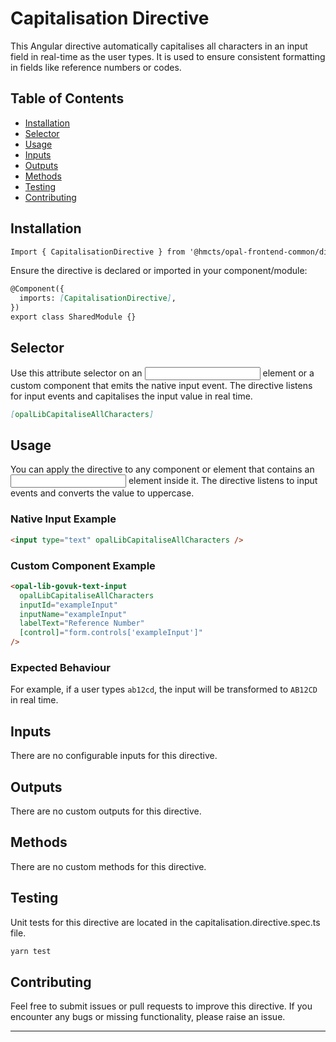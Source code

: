 # Capitalisation Directive

This Angular directive automatically capitalises all characters in an input field in real-time as the user types. It is used to ensure consistent formatting in fields like reference numbers or codes.

## Table of Contents

- [Installation](#installation)
- [Selector](#selector)
- [Usage](#usage)
- [Inputs](#inputs)
- [Outputs](#outputs)
- [Methods](#methods)
- [Testing](#testing)
- [Contributing](#contributing)

## Installation

```md
Import { CapitalisationDirective } from '@hmcts/opal-frontend-common/directives/capitalisation';
```

Ensure the directive is declared or imported in your component/module:

```md
@Component({
  imports: [CapitalisationDirective],
})
export class SharedModule {}
```

## Selector

Use this attribute selector on an <input> element or a custom component that emits the native input event. The directive listens for input events and capitalises the input value in real time.

```md
[opalLibCapitaliseAllCharacters]
```

## Usage

You can apply the directive to any component or element that contains an <input> element inside it. The directive listens to input events and converts the value to uppercase.

### Native Input Example

```html
<input type="text" opalLibCapitaliseAllCharacters />
```

### Custom Component Example

```html
<opal-lib-govuk-text-input
  opalLibCapitaliseAllCharacters
  inputId="exampleInput"
  inputName="exampleInput"
  labelText="Reference Number"
  [control]="form.controls['exampleInput']"
/>
```

### Expected Behaviour

For example, if a user types `ab12cd`, the input will be transformed to `AB12CD` in real time.

## Inputs

There are no configurable inputs for this directive.

## Outputs

There are no custom outputs for this directive.

## Methods

There are no custom methods for this directive.

## Testing

Unit tests for this directive are located in the capitalisation.directive.spec.ts file.

```bash
yarn test
```

## Contributing

Feel free to submit issues or pull requests to improve this directive.
If you encounter any bugs or missing functionality, please raise an issue.

---

